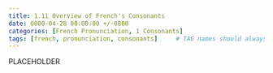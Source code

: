```yaml
---
title: 1.11 Overview of French's Consonants
date: 0000-04-28 00:00:00 +/-0800
categories: [French Pronunciation, 1 Consonants]
tags: [french, pronunciation, consonants]     # TAG names should always be lowercase
---
```


PLACEHOLDER
